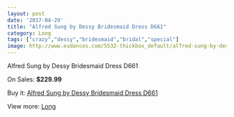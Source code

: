 ```yaml
---
layout: post
date: '2017-04-29'
title: "Alfred Sung by Dessy Bridesmaid Dress D661"
category: Long
tags: ["crazy","dessy","bridesmaid","bridal","special"]
image: http://www.eudances.com/5532-thickbox_default/alfred-sung-by-dessy-bridesmaid-dress-d661.jpg
---
```

Alfred Sung by Dessy Bridesmaid Dress D661

On Sales: **$229.99**
<a href="https://www.eudances.com/en/long/1900-alfred-sung-by-dessy-bridesmaid-dress-d661.html"><amp-img layout="responsive" width="600" height="600" src="//www.eudances.com/5532-thickbox_default/alfred-sung-by-dessy-bridesmaid-dress-d661.jpg" alt="Alfred Sung by Dessy Bridesmaid Dress D661 0" /></a>
<a href="https://www.eudances.com/en/long/1900-alfred-sung-by-dessy-bridesmaid-dress-d661.html"><amp-img layout="responsive" width="600" height="600" src="//www.eudances.com/5533-thickbox_default/alfred-sung-by-dessy-bridesmaid-dress-d661.jpg" alt="Alfred Sung by Dessy Bridesmaid Dress D661 1" /></a>

Buy it: [Alfred Sung by Dessy Bridesmaid Dress D661](https://www.eudances.com/en/long/1900-alfred-sung-by-dessy-bridesmaid-dress-d661.html "Alfred Sung by Dessy Bridesmaid Dress D661")

View more: [Long](https://www.eudances.com/en/21-long "Long")